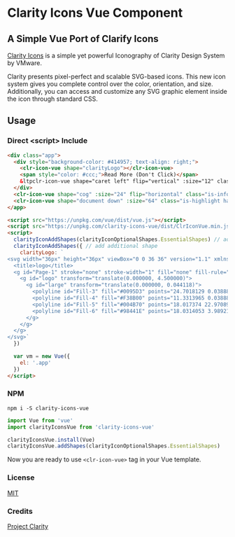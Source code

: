 # Clarity Icons Vue Component

## A Simple Vue Port of Clarify Icons

[Clarity Icons](https://vmware.github.io/clarity/documentation/iconography) 
is a simple yet powerful Iconography of Clarity Design System by VMware.

Clarity presents pixel-perfect and scalable SVG-based icons. This new icon system 
gives you complete control over the color, orientation, and size. Additionally, 
you can access and customize any SVG graphic element inside the icon through 
standard CSS.

## Usage

### Direct &lt;script> Include

```html
<div class="app">
  <div style="background-color: #414957; text-align: right;">
    <clr-icon-vue shape="clarityLogo"></clr-icon-vue>
    <span style="color: #ccc;">Read More (Don't Click)</span>
    &ltpclr-icon-vue shape="caret left" flip="vertical" :size="12" class="is-inverse"></clr-icon-vue>
  </div>
  <clr-icon-vue shape="cog" :size="24" flip="horizontal" class="is-info has-badge"></clr-icon-vue>
  <clr-icon-vue shape="document down" :size="64" class="is-highlight has-alert"></clr-icon-vue>
</app>

<script src="https://unpkg.com/vue/dist/vue.js"></script>
<script src="https://unpkg.com/clarity-icons-vue/dist/ClrIconVue.min.js"></script>
<script>
  clarityIconAddShapes(clarityIconOptionalShapes.EssentialShapes) // add building shape set
  clarityIconAddShapes({ // add additional shape
    clarityLogo: `
<svg width="36px" height="36px" viewBox="0 0 36 36" version="1.1" xmlns="http://www.w3.org/2000/svg" xmlns:xlink="http://www.w3.org/1999/xlink">
  <title>logo</title>
  <g id="Page-1" stroke="none" stroke-width="1" fill="none" fill-rule="evenodd">
    <g id="logo" transform="translate(0.000000, 4.500000)">
      <g id="large" transform="translate(0.000000, 0.044118)">
        <polyline id="Fill-3" fill="#0095D3" points="24.7018129 0.0388840336 35.979641 6.71768066 35.9614589 20.2811697 24.7018129 26.9417748 18.0173463 22.9707846 29.6688177 16.4295126 29.6688177 10.5321277 24.9216504 7.92742184 18.0321077 3.99030785"></polyline>
        <polyline id="Fill-4" fill="#F38B00" points="11.3313965 0.0388840336 0.0535685039 6.71768066 0.0717505512 20.2811697 11.3313965 26.9417748 18.0166889 22.970061 7.35448694 16.4295126 7.35448694 10.5321277 18.0324642 3.98991663"></polyline>
        <polyline id="Fill-5" fill="#004B70" points="18.017374 22.9708988 11.4990488 18.9719838 18.0212495 15.1272387 24.9510827 19.0786297"></polyline>
        <polyline id="Fill-6" fill="#98441E" points="18.0314053 3.98921729 11.5267517 7.97364692 18.0439938 11.8578324 24.9058951 7.91831944"></polyline>
      </g>
    </g>
  </g>
</svg>`
  })

  var vm = new Vue({
    el: '.app'
  })
</script>
```

### NPM

```
npm i -S clarity-icons-vue
```

```javascript
import Vue from 'vue'
import clarityIconsVue from 'clarity-icons-vue'

clarityIconsVue.install(Vue)
clarityIconsVue.addShapes(clarityIconOptionalShapes.EssentialShapes)
```

Now you are ready to use `<clr-icon-vue>` tag in your Vue template.

### License

[MIT](http://opensource.org/licenses/MIT)

### Credits

[Project Clarity](https://vmware.github.io/clarity)
